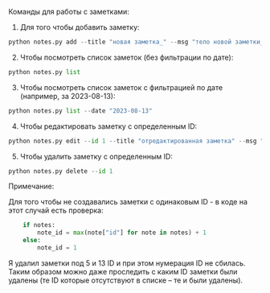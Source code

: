 Команды для работы с заметками:

1. Для того чтобы добавить заметку:

```python
python notes.py add --title "новая заметка_" --msg "тело новой заметки_"
```

2. Чтобы посмотреть список заметок (без фильтрации по дате):

```python
python notes.py list
```

3. Чтобы посмотреть список заметок с фильтрацией по дате (например, за 2023-08-13):

```python
python notes.py list --date "2023-08-13"
```

4. Чтобы редактировать заметку с определенным ID:

```python
python notes.py edit --id 1 --title "отредактированная заметка" --msg "измененное тело"
```

5. Чтобы удалить заметку с определенным ID:

```python
python notes.py delete --id 1
```

Примечание:

Для того чтобы не создавались заметки с одинаковым ID - в коде на этот случай есть проверка:

```python
    if notes:
        note_id = max(note["id"] for note in notes) + 1
    else:
        note_id = 1
```

Я удалил заметки под 5 и 13 ID и при этом нумерация ID не сбилась.
Таким образом можно даже проследить с каким ID заметки были удалены (те ID которые отсутствуют в списке – те и были удалены).
